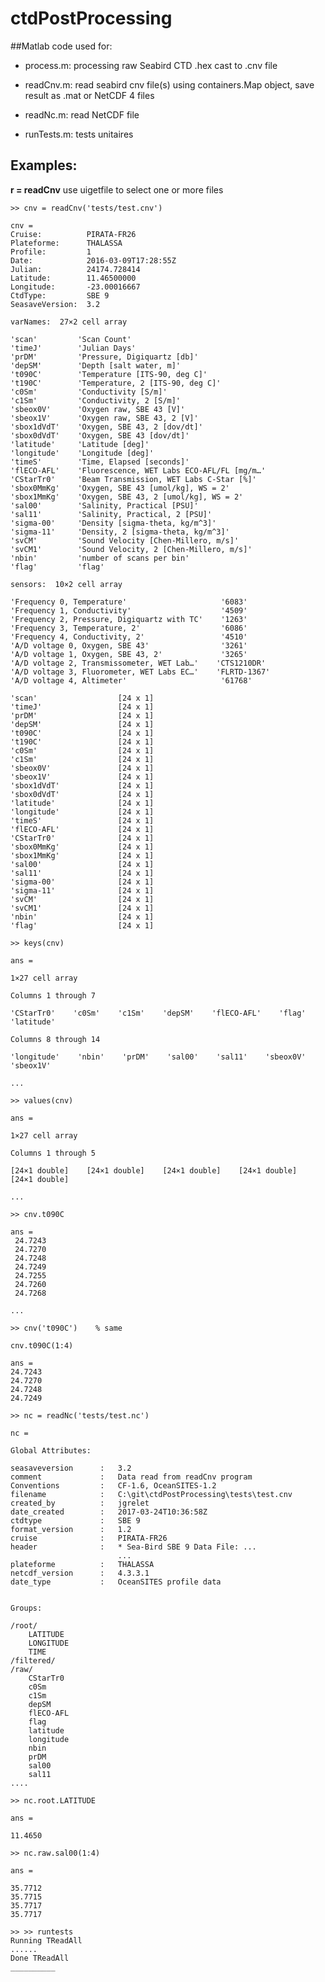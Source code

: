 # ctdPostProcessing
##Matlab code used for:

* process.m:  processing raw Seabird CTD .hex cast to .cnv file

* readCnv.m:  read seabird cnv file(s) using containers.Map object, save result as .mat or NetCDF 4 files

* readNc.m:   read NetCDF file

* runTests.m: tests unitaires
 
## Examples:
 
  **r = readCnv**  use uigetfile to select one or more files
  
    >> cnv = readCnv('tests/test.cnv')

    cnv = 
	Cruise:          PIRATA-FR26
	Plateforme:      THALASSA
	Profile:         1
	Date:            2016-03-09T17:28:55Z
	Julian:          24174.728414
	Latitude:        11.46500000
	Longitude:       -23.00016667
	CtdType:         SBE 9
	SeasaveVersion:  3.2

    varNames:  27×2 cell array

    'scan'         'Scan Count'                               
    'timeJ'        'Julian Days'                              
    'prDM'         'Pressure, Digiquartz [db]'                
    'depSM'        'Depth [salt water, m]'                    
    't090C'        'Temperature [ITS-90, deg C]'              
    't190C'        'Temperature, 2 [ITS-90, deg C]'           
    'c0Sm'         'Conductivity [S/m]'                       
    'c1Sm'         'Conductivity, 2 [S/m]'                    
    'sbeox0V'      'Oxygen raw, SBE 43 [V]'                   
    'sbeox1V'      'Oxygen raw, SBE 43, 2 [V]'                
    'sbox1dVdT'    'Oxygen, SBE 43, 2 [dov/dt]'               
    'sbox0dVdT'    'Oxygen, SBE 43 [dov/dt]'                  
    'latitude'     'Latitude [deg]'                           
    'longitude'    'Longitude [deg]'                          
    'timeS'        'Time, Elapsed [seconds]'                  
    'flECO-AFL'    'Fluorescence, WET Labs ECO-AFL/FL [mg/m…'
    'CStarTr0'     'Beam Transmission, WET Labs C-Star [%]'   
    'sbox0MmKg'    'Oxygen, SBE 43 [umol/kg], WS = 2'         
    'sbox1MmKg'    'Oxygen, SBE 43, 2 [umol/kg], WS = 2'      
    'sal00'        'Salinity, Practical [PSU]'                
    'sal11'        'Salinity, Practical, 2 [PSU]'             
    'sigma-00'     'Density [sigma-theta, kg/m^3]'            
    'sigma-11'     'Density, 2 [sigma-theta, kg/m^3]'         
    'svCM'         'Sound Velocity [Chen-Millero, m/s]'       
    'svCM1'        'Sound Velocity, 2 [Chen-Millero, m/s]'    
    'nbin'         'number of scans per bin'                  
    'flag'         'flag'                                     

    sensors:  10×2 cell array

    'Frequency 0, Temperature'                     '6083'      
    'Frequency 1, Conductivity'                    '4509'      
    'Frequency 2, Pressure, Digiquartz with TC'    '1263'      
    'Frequency 3, Temperature, 2'                  '6086'      
    'Frequency 4, Conductivity, 2'                 '4510'      
    'A/D voltage 0, Oxygen, SBE 43'                '3261'      
    'A/D voltage 1, Oxygen, SBE 43, 2'             '3265'      
    'A/D voltage 2, Transmissometer, WET Lab…'    'CTS1210DR' 
    'A/D voltage 3, Fluorometer, WET Labs EC…'    'FLRTD-1367'
    'A/D voltage 4, Altimeter'                     '61768'     

	'scan'         			[24 x 1]
	'timeJ'        			[24 x 1]
	'prDM'         			[24 x 1]
	'depSM'        			[24 x 1]
	't090C'        			[24 x 1]
	't190C'        			[24 x 1]
	'c0Sm'         			[24 x 1]
	'c1Sm'         			[24 x 1]
	'sbeox0V'      			[24 x 1]
	'sbeox1V'      			[24 x 1]
	'sbox1dVdT'    			[24 x 1]
	'sbox0dVdT'    			[24 x 1]
	'latitude'     			[24 x 1]
	'longitude'    			[24 x 1]
	'timeS'        			[24 x 1]
	'flECO-AFL'    			[24 x 1]
	'CStarTr0'     			[24 x 1]
	'sbox0MmKg'    			[24 x 1]
	'sbox1MmKg'    			[24 x 1]
	'sal00'        			[24 x 1]
	'sal11'        			[24 x 1]
	'sigma-00'     			[24 x 1]
	'sigma-11'     			[24 x 1]
	'svCM'         			[24 x 1]
	'svCM1'        			[24 x 1]
	'nbin'         			[24 x 1]
	'flag'         			[24 x 1] 
 
    >> keys(cnv)

    ans =

    1×27 cell array
  
    Columns 1 through 7
  
    'CStarTr0'    'c0Sm'    'c1Sm'    'depSM'    'flECO-AFL'    'flag'    'latitude'
    
    Columns 8 through 14
  
    'longitude'    'nbin'    'prDM'    'sal00'    'sal11'    'sbeox0V'    'sbeox1V'
    
    ...
 
    >> values(cnv)

    ans =

    1×27 cell array
  
    Columns 1 through 5
  
    [24×1 double]    [24×1 double]    [24×1 double]    [24×1 double]    [24×1 double]
    
    ...
 
    >> cnv.t090C

    ans =
     24.7243 
     24.7270
     24.7248 
     24.7249 
     24.7255
     24.7260
     24.7268
   
    ...
 
    >> cnv('t090C')    % same

    cnv.t090C(1:4)

    ans =
    24.7243  
    24.7270  
    24.7248  
    24.7249
 
    >> nc = readNc('tests/test.nc')

    nc = 

    Global Attributes:

	seasaveversion      :	3.2 
	comment             :	Data read from readCnv program 
	Conventions         :	CF-1.6, OceanSITES-1.2     
	filename            :	C:\git\ctdPostProcessing\tests\test.cnv 
	created_by          :	jgrelet              
	date_created        :	2017-03-24T10:36:58Z  
	ctdtype             :	SBE 9           
	format_version      :	1.2            
	cruise              :	PIRATA-FR26     
	header              :	* Sea-Bird SBE 9 Data File: ...   
	                        ...
	plateforme          :	THALASSA    
	netcdf_version      :	4.3.3.1      
	date_type           :	OceanSITES profile data   
	

    Groups:

	/root/
		LATITUDE
		LONGITUDE
		TIME
	/filtered/
	/raw/
		CStarTr0
		c0Sm
		c1Sm
		depSM
		flECO-AFL
		flag
		latitude
		longitude
		nbin
		prDM
		sal00
		sal11
    ....
 
    >> nc.root.LATITUDE
 
    ans =

    11.4650
   
    >> nc.raw.sal00(1:4)

    ans =

    35.7712
    35.7715
    35.7717
    35.7717

    >> >> runtests
    Running TReadAll
    ......
    Done TReadAll
    __________
 
   
 
